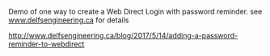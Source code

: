Demo of one way to create a Web Direct Login with password reminder. see www.delfsengineering.ca for details

http://www.delfsengineering.ca/blog/2017/5/14/adding-a-password-reminder-to-webdirect

